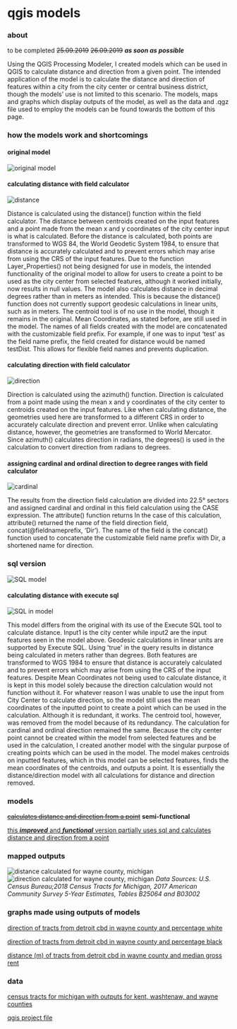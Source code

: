 # qgis models

### about
to be completed ~~25.09.2019~~ ~~26.09.2019~~ ***as soon as possible***

Using the QGIS Processing Modeler, I created models which can be used in QGIS to calculate distance and direction from a given point. The intended application of the model is to calculate the distance and direction of features within a city from the city center or central business district, though the models’ use is not limited to this scenario. The models, maps and graphs which display outputs of the model, as well as the data and .qgz file used to employ the models can be found towards the bottom of this page. 

### how the models work and shortcomings
#### original model
![original model](distDir.PNG)

#### calculating distance with field calculator 
![distance](distance.PNG)

Distance is calculated using the distance() function within the field calculator. The distance between centroids created on the input features and a point made from the mean x and y coordinates of the city center input is what is calculated. Before the distance is calculated, both points are transformed to WGS 84, the World Geodetic System 1984, to ensure that distance is accurately calculated and to prevent errors which may arise from using the CRS of the input features. Due to the function Layer_Properties() not being designed for use in models, the intended functionality of the original model to allow for users to create a point to be used as the city center from selected features, although it worked initially, now results in null values. The model also calculates distance in decimal degrees rather than in meters as intended. This is because the distance() function does not currently support geodesic calculations in linear units, such as in meters. The centroid tool is of no use in the model, though it remains in the original. Mean Coordinates, as stated before, are still used in the model. The names of all fields created with the model are concatenated with the customizable field prefix. For example, if one was to input ‘test’ as the field name prefix, the field created for distance would be named testDist. This allows for flexible field names and prevents duplication.

#### calculating direction with field calculator
![direction](direction.PNG)

Direction is calculated using the azimuth() function. Direction is calculated from a point made using the mean x and y coordinates of the city center to centroids created on the input features. Like when calculating distance, the geometries used here are transformed to a different CRS in order to accurately calculate direction and prevent error. Unlike when calculating distance, however, the geometries are transformed to World Mercator. Since azimuth() calculates direction in radians, the degrees() is used in the calculation to convert direction from radians to degrees.  

#### assigning cardinal and ordinal direction to degree ranges with field calculator
![cardinal](cardOrd.PNG)

The results from the direction field calculation are divided into 22.5° sectors and assigned cardinal and ordinal in this field calculation using the CASE expression. The attribute() function returns In the case of this calculation, attribute() returned the name of the field direction field, concat(@fieldnameprefix, ‘Dir’). The name of the field is the concat() function used to concatenate the customizable field name prefix with Dir, a shortened name for direction.  

### sql version
![SQL model](distDirSQL2.PNG)
#### calculating distance with execute sql
![SQL in model](SQL.PNG)

This model differs from the original with its use of the Execute SQL tool to calculate distance. Input1 is the city center while input2 are the input features seen in the model above. Geodesic calculations in linear units are supported by Execute SQL. Using 'true' in the query results in distance being calculated in meters rather than degrees. Both features are transformed to WGS 1984 to ensure that distance is accurately calculated and to prevent errors which may arise from using the CRS of the input features. Despite Mean Coordinates not being used to calculate distance, it is kept in this model solely because the direction calculation would not function without it. For whatever reason I was unable to use the input from City Center to calculate direction, so the model still uses the mean coordinates of the inputted point to create a point which can be used in the calculation. Although it is redundant, it works. The centroid tool, however, was removed from the model because of its redundancy. The calculation for cardinal and ordinal direction remained the same. Because the city center point cannot be created within the model from selected features and be used in the calculation, I created another model with the singular purpose of creating points which can be used in the model. The model makes centroids on inputted features, which in this model can be selected features, finds the mean coordinates of the centroids, and outputs a point. It is essentially the distance/direction model with all calculations for distance and direction removed. 

### models
~~[calculates distance and direction from a point](distDirFromPoint.model3)~~ **semi-functional**

[this ***improved*** and ***functional*** version partially uses sql and calculates distance and direction from a point](qgisModelSQL.md)

### mapped outputs
![distance calculated for wayne county, michigan](wayneDistMI.png)
![direction calculated for wayne county, michigan](wayneDirMI.png)
*Data Sources: U.S. Census Bureau;2018 Census Tracts for Michigan, 2017 American Community Survey 5-Year Estimates, Tables B25064 and B03002*
### graphs made using outputs of models

[direction of tracts from detroit cbd in wayne county and percentage white](pctWhiteWayne.html)

[direction of tracts from detroit cbd in wayne county and percentage black](pctBlackWayne.html)

[distance (m) of tracts from detroit cbd in wayne county and median gross rent](medianGrossRentWayne.html)

### data
[census tracts for michigan with outputs for kent, washtenaw, and wayne counties](censusMI.gpkg)

[qgis project file](censusMI.qgz)
